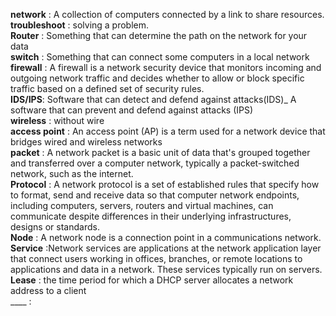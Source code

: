 __network__ : A collection of computers connected by a link to share resources.\
__troubleshoot__ : solving a problem.\
__Router__ : Something that can determine the path on the network for your data\
__switch__ : Something that can connect some computers in a local network\
__firewall__ : A firewall is a network security device that monitors incoming and outgoing network traffic and decides whether to allow or block specific traffic based on a defined set of security rules.\
__IDS/IPS__: Software that can detect and defend against attacks(IDS)_ A software that can prevent and defend against attacks (IPS)\
__wireless__ : without wire\
__access point__ : An access point (AP) is a term used for a network device that bridges wired and wireless networks\
__packet__ : A network packet is a basic unit of data that's grouped together and transferred over a computer network, typically a packet-switched network, such as the internet.\
__Protocol__ : A network protocol is a set of established rules that specify how to format, send and receive data so that computer network endpoints, including computers, servers, routers and virtual machines, can communicate despite differences in their underlying infrastructures, designs or standards.\
__Node__ : A network node is a connection point in a communications network.\
__Service__ :Network services are applications at the network application layer that connect users working in offices, branches, or remote locations to applications and data in a network. These services typically run on servers.\
__Lease__ :  the time period for which a DHCP server allocates a network address to a client\
____ : 
